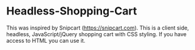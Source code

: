 # Headless-Shopping-Cart
This was inspired by Snipcart (https://snipcart.com). This is a client side, headless, JavaScript/jQuery shopping cart with CSS styling. If you have access to HTML you can use it.

